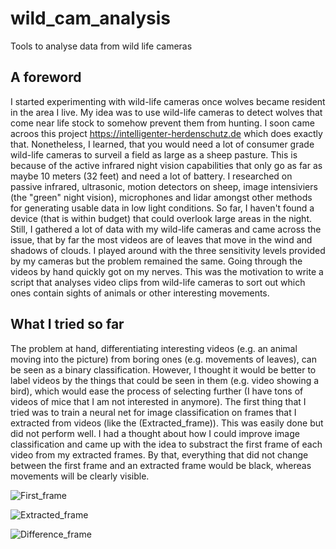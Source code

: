 # wild_cam_analysis
Tools to analyse data from wild life cameras

## A foreword
I started experimenting with wild-life cameras once wolves became resident in the area I live. My idea was to use wild-life cameras to detect wolves that come near life stock to somehow prevent them from hunting. I soon came acroos this project https://intelligenter-herdenschutz.de which does exactly that. Nonetheless, I learned, that you would need a lot of consumer grade wild-life cameras to surveil a field as large as a sheep pasture. This is because of the active infrared night vision capabilities that only go as far as maybe 10 meters (32 feet) and need a lot of battery. I researched on passive infrared, ultrasonic, motion detectors on sheep, image intensiviers (the "green" night vision), microphones and lidar amongst other methods for generating usable data in low light conditions. So far, I haven't found a device (that is within budget) that could overlook large areas in the night. Still, I gathered a lot of data with my wild-life cameras and came across the issue, that by far the most videos are of leaves that move in the wind and shadows of clouds. I played around with the three sensitivity levels provided by my cameras but the problem remained the same. Going through the videos by hand quickly got on my nerves. This was the motivation to write a script that analyses video clips from wild-life cameras to sort out which ones contain sights of animals or other interesting movements.

## What I tried so far
The problem at hand, differentiating interesting videos (e.g. an animal moving into the picture) from boring ones (e.g. movements of leaves), can be seen as a binary classification. However, I thought it would be better to label videos by the things that could be seen in them (e.g. video showing a bird), which would ease the process of selecting further (I have tons of videos of mice that I am not interested in anymore). The first thing that I tried was to train a neural net for image classification on frames that I extracted from videos (like the (Extracted_frame)). This was easily done but did not perform well. I had a thought about how I could improve image classification and came up with the idea to substract the first frame of each video from my extracted frames. By that, everything that did not change between the first frame and an extracted frame would be black, whereas movements will be clearly visible.

![First_frame](https://user-images.githubusercontent.com/5765662/203027104-90af7d1b-d7dd-4fe1-a8b7-2a251319ac35.jpg)

![Extracted_frame](https://user-images.githubusercontent.com/5765662/203026947-c892af3e-5756-42b1-aa43-15e94207b2a0.jpg)

![Difference_frame](https://user-images.githubusercontent.com/5765662/203027162-91dd26f3-ab5c-4324-8994-4df4c8adce72.jpg)


